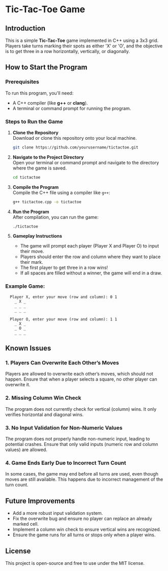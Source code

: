# Tic-Tac-Toe Game

## Introduction

This is a simple **Tic-Tac-Toe** game implemented in C++ using a 3x3 grid. Players take turns marking their spots as either 'X' or 'O', and the objective is to get three in a row horizontally, vertically, or diagonally.

## How to Start the Program

### Prerequisites

To run this program, you'll need:
- A C++ compiler (like **g++** or **clang**).
- A terminal or command prompt for running the program.

### Steps to Run the Game

1. **Clone the Repository**  
   Download or clone this repository onto your local machine.

   ```bash
   git clone https://github.com/yourusername/tictactoe.git
   ```

2. **Navigate to the Project Directory**  
   Open your terminal or command prompt and navigate to the directory where the game is saved.

   ```bash
   cd tictactoe
   ```

3. **Compile the Program**  
   Compile the C++ file using a compiler like `g++`:

   ```bash
   g++ tictactoe.cpp -o tictactoe
   ```

4. **Run the Program**  
   After compilation, you can run the game:

   ```bash
   ./tictactoe
   ```

5. **Gameplay Instructions**  
   - The game will prompt each player (Player X and Player O) to input their move.
   - Players should enter the row and column where they want to place their mark.
   - The first player to get three in a row wins!
   - If all spaces are filled without a winner, the game will end in a draw.

### Example Game:

```
  Player X, enter your move (row and column): 0 1
    _ X _
    _ _ _
    _ _ _
    
  Player O, enter your move (row and column): 1 1
    _ X _
    _ O _
    _ _ _
```

## Known Issues

### 1. Players Can Overwrite Each Other’s Moves
Players are allowed to overwrite each other’s moves, which should not happen. Ensure that when a player selects a square, no other player can overwrite it.

### 2. Missing Column Win Check
The program does not currently check for vertical (column) wins. It only verifies horizontal and diagonal wins.

### 3. No Input Validation for Non-Numeric Values
The program does not properly handle non-numeric input, leading to potential crashes. Ensure that only valid inputs (numeric row and column values) are allowed.

### 4. Game Ends Early Due to Incorrect Turn Count
In some cases, the game may end before all turns are used, even though moves are still available. This happens due to incorrect management of the turn count.

## Future Improvements
- Add a more robust input validation system.
- Fix the overwrite bug and ensure no player can replace an already marked cell.
- Implement a column win check to ensure vertical wins are recognized.
- Ensure the game runs for all turns or stops only when a player wins.

## License

This project is open-source and free to use under the MIT license.
